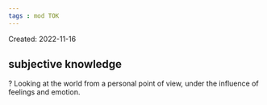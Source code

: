 ```yaml
---
tags : mod TOK
---
```

Created: 2022-11-16 

## subjective knowledge
?
Looking at the world from a personal point of view, under the influence of feelings and emotion.
<!--SR:!2023-10-06,3,210-->